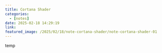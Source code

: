 ```yaml
---
title: Cortana Shader
categories:
  - [notes]
date: 2025-02-18 14:29:19
link:
featured_image: /2025/02/18/note-cortana-shader/note-cortana-shader-01.mp4
---
```


temp